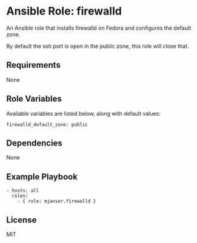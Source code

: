 # Ansible Role: firewalld

An Ansible role that installs firewalld on Fedora and configures the default zone.

By default the ssh port is open in the public zone, this role will close that.

## Requirements

None

## Role Variables

Available variables are listed below, along with default values:

    firewalld_default_zone: public

## Dependencies

None

## Example Playbook

    - hosts: all
      roles:
        - { role: mjanser.firewalld }

## License

MIT
